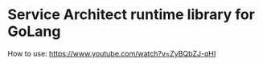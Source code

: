 # Service Architect runtime library for GoLang

How to use:
https://www.youtube.com/watch?v=ZyBQbZJ-qHI
